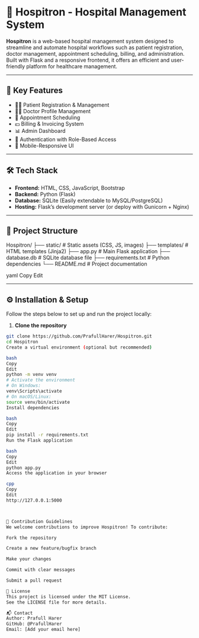 # 🏥 Hospitron - Hospital Management System

**Hospitron** is a web-based hospital management system designed to streamline and automate hospital workflows such as patient registration, doctor management, appointment scheduling, billing, and administration. Built with Flask and a responsive frontend, it offers an efficient and user-friendly platform for healthcare management.

---

## 🚀 Key Features

- 🧑‍⚕️ Patient Registration & Management  
- 👨‍⚕️ Doctor Profile Management  
- 📅 Appointment Scheduling  
- 💵 Billing & Invoicing System  
- 📊 Admin Dashboard  
- 🔐 Authentication with Role-Based Access  
- 📱 Mobile-Responsive UI  

---

## 🛠️ Tech Stack

- **Frontend:** HTML, CSS, JavaScript, Bootstrap  
- **Backend:** Python (Flask)  
- **Database:** SQLite (Easily extendable to MySQL/PostgreSQL)  
- **Hosting:** Flask’s development server (or deploy with Gunicorn + Nginx)

---

## 📁 Project Structure

Hospitron/
├── static/ # Static assets (CSS, JS, images)
├── templates/ # HTML templates (Jinja2)
├── app.py # Main Flask application
├── database.db # SQLite database file
├── requirements.txt # Python dependencies
└── README.md # Project documentation

yaml
Copy
Edit

---

## ⚙️ Installation & Setup

Follow the steps below to set up and run the project locally:

1. **Clone the repository**
```bash
git clone https://github.com/PrafullHarer/Hospitron.git
cd Hospitron
Create a virtual environment (optional but recommended)

bash
Copy
Edit
python -m venv venv
# Activate the environment
# On Windows:
venv\Scripts\activate
# On macOS/Linux:
source venv/bin/activate
Install dependencies

bash
Copy
Edit
pip install -r requirements.txt
Run the Flask application

bash
Copy
Edit
python app.py
Access the application in your browser

cpp
Copy
Edit
http://127.0.0.1:5000



🙌 Contribution Guidelines
We welcome contributions to improve Hospitron! To contribute:

Fork the repository

Create a new feature/bugfix branch

Make your changes

Commit with clear messages

Submit a pull request

📄 License
This project is licensed under the MIT License.
See the LICENSE file for more details.

📬 Contact
Author: Prafull Harer
GitHub: @PrafullHarer
Email: [Add your email here]

